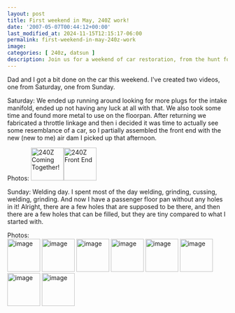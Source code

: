 ```yaml
---
layout: post
title: First weekend in May, 240Z work!
date: '2007-05-07T00:44:12+00:00'
last_modified_at: 2024-11-15T12:15:17-06:00
permalink: first-weekend-in-may-240z-work
image: 
categories: [ 240z, datsun ]
description: Join us for a weekend of car restoration, from the hunt for intake manifold plugs to welding a new floor pan. Photos included.
---
```


Dad and I got a bit done on the car this weekend. I've created two videos, one from Saturday, one from Sunday.

Saturday: We ended up running around looking for more plugs for the intake manifold, ended up not having any luck at all with that. We also took some time and found more metal to use on the floorpan. After returning we fabricated a throttle linkage and then i decided it was time to actually see some resemblance of a car, so I partially assembled the front end with the new (new to me) air dam I picked up that afternoon.

Photos: <a style="text-decoration: none"  href="https://www.flickr.com/photos/chammond/486059431/in/pool-341731@N21"><img height="75" alt="240Z Coming Together!" border="0" src="https://farm1.static.flickr.com/229/486059431_ae3b590d3a_m.jpg" /></a><a style="text-decoration: none"  href="https://www.flickr.com/photos/chammond/486058899/in/pool-341731@N21"><img height="75" alt="240Z Front End" border="0" src="https://farm1.static.flickr.com/219/486058899_38c463767d_m.jpg" /> </a>

Sunday: Welding day. I spent most of the day welding, grinding, cussing, welding, grinding. And now I have a passenger floor pan without any holes in it! Alright, there are a few holes that are supposed to be there, and then there are a few holes that can be filled, but they are tiny compared to what I started with.


Photos: <br />  <a style="text-decoration: none"  href="https://www.flickr.com/photos/chammond/487409589/in/pool-341731@N21"><img height="75" alt="image" border="0" src="https://farm1.static.flickr.com/201/487409589_10bfa56f62_m.jpg" /> </a><a style="text-decoration: none"  href="https://www.flickr.com/photos/chammond/487408969/in/pool-341731@N21"><img height="75" alt="image" border="0" src="https://farm1.static.flickr.com/227/487408969_25592228dc_m.jpg" /> </a><a style="text-decoration: none"  href="https://www.flickr.com/photos/chammond/487408169/in/pool-341731@N21"><img height="75" alt="image" border="0" src="https://farm1.static.flickr.com/218/487408169_d3d6b6e962_m.jpg" /> </a><a style="text-decoration: none"  href="https://www.flickr.com/photos/chammond/487407173/in/pool-341731@N21"><img height="75" alt="image" border="0" src="https://farm1.static.flickr.com/201/487407173_1945d8e56a_m.jpg" /> </a><a style="text-decoration: none"  href="https://www.flickr.com/photos/chammond/487405875/in/pool-341731@N21"><img height="75" alt="image" border="0" src="https://farm1.static.flickr.com/193/487405875_105d0461a5_m.jpg" /> </a><a style="text-decoration: none"  href="https://www.flickr.com/photos/chammond/487403873/in/pool-341731@N21"><img height="75" alt="image" border="0" src="https://farm1.static.flickr.com/226/487403873_e887af4a52_m.jpg" /> </a><a style="text-decoration: none"  href="https://www.flickr.com/photos/chammond/487374606/in/pool-341731@N21"><img height="75" alt="image" border="0" src="https://farm1.static.flickr.com/209/487374606_db9a6b36d3_m.jpg" /> </a><a style="text-decoration: none"  href="https://www.flickr.com/photos/chammond/487372484/in/pool-341731@N21"><img height="75" alt="image" border="0" src="https://farm1.static.flickr.com/190/487372484_fecd8e6b66_m.jpg" /></a>


